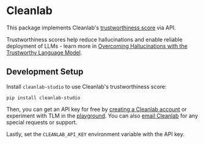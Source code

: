 # Cleanlab

This package implements Cleanlab's [trustworthiness score](https://cleanlab.ai/tlm/) via API.


Trustworthiness scores help reduce hallucinations and enable reliable deployment of LLMs - learn more in [Overcoming Hallucinations with the Trustworthy Language Model](https://cleanlab.ai/blog/trustworthy-language-model/).

## Development Setup

Install `cleanlab-studio` to use Cleanlab's trustworthiness score:

```
pip install cleanlab-studio
```

Then, you can get an API key for free by [creating a Cleanlab account](https://app.cleanlab.ai/?signup_origin=TLM) or experiment with TLM in the [playground](https://tlm.cleanlab.ai/). You can also [email Cleanlab](mailto:sales@cleanlab.ai) for any special requests or support.

Lastly, set the `CLEANLAB_API_KEY` environment variable with the API key.
